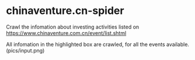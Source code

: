 # chinaventure.cn-spider
Crawl the infomation about investing activities listed on https://www.chinaventure.com.cn/event/list.shtml <br />

All infomation in the highlighted box are crawled, for all the events available. <br />
(pics/input.png)
